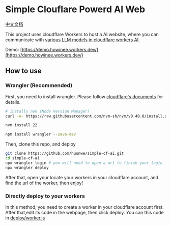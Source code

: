 # Simple Clouflare Powerd AI Web
[中文文档](https://github.com/huonwe/simple-cf-ai/blob/main/doc/README.zh-cn.md)

This project uses cloudflare Workers to host a AI website, where you can communicate with [various LLM models in cloudflare workers AI](https://developers.cloudflare.com/workers-ai/models/).

Demo: [https://demo.howinee.workers.dev/](https://demo.howinee.workers.dev/)

## How to use
### Wrangler (Recommended)
First, you need to install wrangler. Please follow [cloudflare's documents](https://developers.cloudflare.com/workers/wrangler/install-and-update/) for details.

```bash
# installs nvm (Node Version Manager)
curl -o- https://raw.githubusercontent.com/nvm-sh/nvm/v0.40.0/install.sh | bash

nvm install 22

npm install wrangler --save-dev
```

Then, clone this repo, and deploy
```bash
git clone https://github.com/huonwe/simple-cf-ai.git
cd simple-cf-ai
npx wrangler login # you will need to open a url to finish your login
npx wrangler deploy
```

After that, open your locate your workers in your cloudflare account, and find the url of the worker, then enjoy!

### Directly deploy to your workers
In this method, you need to create a worker in your cloudflare account first. After that,edit its code in the webpage, then click deploy.
You can this code in [deploy/worker.js](https://github.com/huonwe/simple-cf-ai/blob/main/deploy/worker.js)
